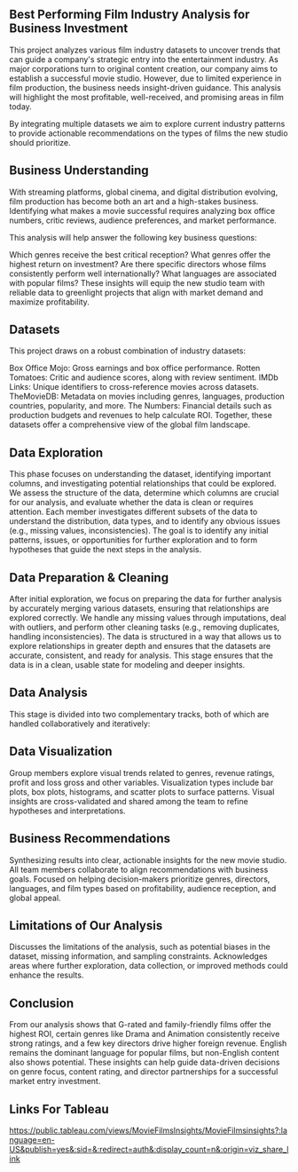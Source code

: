 ## Best Performing Film Industry Analysis for Business Investment
 
This project analyzes various film industry datasets to uncover trends that can guide a company's strategic entry into the entertainment industry. As major corporations turn to original content creation, our company aims to establish a successful movie studio. However, due to limited experience in film production, the business needs insight-driven guidance. This analysis will highlight the most profitable, well-received, and promising areas in film today.

By integrating multiple datasets we aim to explore current industry patterns to provide actionable recommendations on the types of films the new studio should prioritize.

## Business Understanding

With streaming platforms, global cinema, and digital distribution evolving, film production has become both an art and a high-stakes business. Identifying what makes a movie successful requires analyzing box office numbers, critic reviews, audience preferences, and market performance.

This analysis will help answer the following key business questions:

Which genres receive the best critical reception?
What genres offer the highest return on investment?
Are there specific directors whose films consistently perform well internationally?
What languages are associated with popular films?
These insights will equip the new studio team with reliable data to greenlight projects that align with market demand and maximize profitability.

## Datasets
This project draws on a robust combination of industry datasets:

Box Office Mojo: Gross earnings and box office performance.
Rotten Tomatoes: Critic and audience scores, along with review sentiment.
IMDb Links: Unique identifiers to cross-reference movies across datasets.
TheMovieDB: Metadata on movies including genres, languages, production countries, popularity, and more.
The Numbers: Financial details such as production budgets and revenues to help calculate ROI.
Together, these datasets offer a comprehensive view of the global film landscape.


## Data Exploration


This phase focuses on understanding the dataset, identifying important columns, and investigating potential relationships that could be explored.
We assess the structure of the data, determine which columns are crucial for our analysis, and evaluate whether the data is clean or requires attention.
Each member investigates different subsets of the data to understand the distribution, data types, and to identify any obvious issues (e.g., missing values, inconsistencies).
The goal is to identify any initial patterns, issues, or opportunities for further exploration and to form hypotheses that guide the next steps in the analysis.
## Data Preparation & Cleaning


After initial exploration, we focus on preparing the data for further analysis by accurately merging various datasets, ensuring that relationships are explored correctly.
We handle any missing values through imputations, deal with outliers, and perform other cleaning tasks (e.g., removing duplicates, handling inconsistencies).
The data is structured in a way that allows us to explore relationships in greater depth and ensures that the datasets are accurate, consistent, and ready for analysis.
This stage ensures that the data is in a clean, usable state for modeling and deeper insights.


## Data Analysis
This stage is divided into two complementary tracks, both of which are handled collaboratively and iteratively:

## Data Visualization

Group members explore visual trends related to genres, revenue ratings, profit and loss gross and other variables.
Visualization types include bar plots, box plots, histograms, and scatter plots to surface patterns.
Visual insights are cross-validated and shared among the team to refine hypotheses and interpretations.

## Business Recommendations
Synthesizing results into clear, actionable insights for the new movie studio.
All team members collaborate to align recommendations with business goals.
Focused on helping decision-makers prioritize genres, directors, languages, and film types based on profitability, audience reception, and global appeal.

## Limitations of Our Analysis
Discusses the limitations of the analysis, such as potential biases in the dataset, missing information, and sampling constraints.
Acknowledges areas where further exploration, data collection, or improved methods could enhance the results.

## Conclusion
From our analysis shows that G-rated and family-friendly films offer the highest ROI, certain genres like Drama and Animation consistently receive strong ratings, and a few key directors drive higher foreign revenue. English remains the dominant language for popular films, but non-English content also shows potential. These insights can help guide data-driven decisions on genre focus, content rating, and director partnerships for a successful market entry investment.
## Links For Tableau
https://public.tableau.com/views/MovieFilmsInsights/MovieFilmsinsights?:language=en-US&publish=yes&:sid=&:redirect=auth&:display_count=n&:origin=viz_share_link
